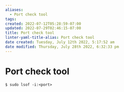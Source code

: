 ```yaml
---
aliases:
  - Port check tool
tags: 
created: 2022-07-12T05:28:59-07:00
updated: 2022-07-29T02:46:15-07:00
title: Port check tool
linter-yaml-title-alias: Port check tool
date created: Tuesday, July 12th 2022, 5:17:52 am
date modified: Thursday, July 28th 2022, 6:32:33 pm
---
```


# Port check tool

```shell
$ sudo lsof -i:<port>
```
